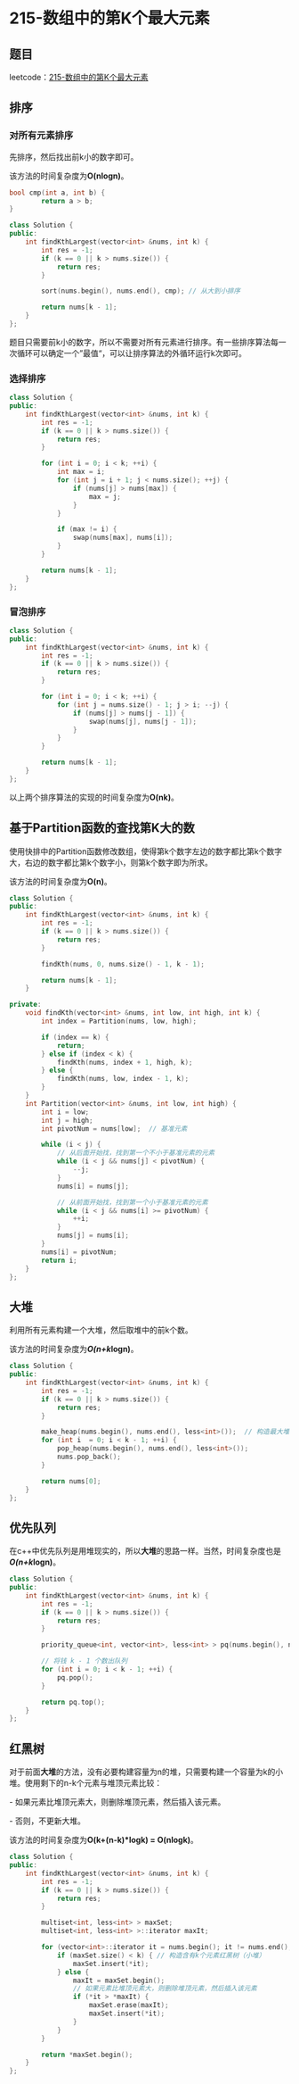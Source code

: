 # 215-数组中的第K个最大元素

## 题目

leetcode：[215-数组中的第K个最大元素](https://leetcode-cn.com/problems/kth-largest-element-in-an-array/)

## 排序

### 对所有元素排序

先排序，然后找出前k小的数字即可。

该方法的时间复杂度为**O(nlogn)**。

```c++
bool cmp(int a, int b) {
        return a > b;
}

class Solution {
public:
    int findKthLargest(vector<int> &nums, int k) {
        int res = -1;
        if (k == 0 || k > nums.size()) {
            return res;
        }

        sort(nums.begin(), nums.end(), cmp); // 从大到小排序

        return nums[k - 1];
    }
};
```

题目只需要前k小的数字，所以不需要对所有元素进行排序。有一些排序算法每一次循环可以确定一个”最值“，可以让排序算法的外循环运行k次即可。

### 选择排序

```c++
class Solution {
public:
    int findKthLargest(vector<int> &nums, int k) {
        int res = -1;
        if (k == 0 || k > nums.size()) {
            return res;
        }

        for (int i = 0; i < k; ++i) {
            int max = i;
            for (int j = i + 1; j < nums.size(); ++j) {
                if (nums[j] > nums[max]) {
                    max = j;
                }
            }

            if (max != i) {
                swap(nums[max], nums[i]);
            }
        }

        return nums[k - 1];
    }
};
```

### 冒泡排序

```c++
class Solution {
public:
    int findKthLargest(vector<int> &nums, int k) {
        int res = -1;
        if (k == 0 || k > nums.size()) {
            return res;
        }

        for (int i = 0; i < k; ++i) {
            for (int j = nums.size() - 1; j > i; --j) {
                if (nums[j] > nums[j - 1]) {
                    swap(nums[j], nums[j - 1]);
                }
            }
        }

        return nums[k - 1];
    }
};
```

以上两个排序算法的实现的时间复杂度为**O(nk)**。

## 基于Partition函数的查找第K大的数

使用快排中的Partition函数修改数组，使得第k个数字左边的数字都比第k个数字大，右边的数字都比第k个数字小，则第k个数字即为所求。

该方法的时间复杂度为**O(n)**。

```c++
class Solution {
public:
    int findKthLargest(vector<int> &nums, int k) {
        int res = -1;
        if (k == 0 || k > nums.size()) {
            return res;
        }

        findKth(nums, 0, nums.size() - 1, k - 1);

        return nums[k - 1];
    }

private:
    void findKth(vector<int> &nums, int low, int high, int k) {
        int index = Partition(nums, low, high);

        if (index == k) {
            return;
        } else if (index < k) {
            findKth(nums, index + 1, high, k);
        } else {
            findKth(nums, low, index - 1, k);
        }
    }
    int Partition(vector<int> &nums, int low, int high) {
        int i = low;
        int j = high;
        int pivotNum = nums[low];  // 基准元素

        while (i < j) {
            // 从后面开始找，找到第一个不小于基准元素的元素
            while (i < j && nums[j] < pivotNum) {
                --j;
            }
            nums[i] = nums[j];

            // 从前面开始找，找到第一个小于基准元素的元素
            while (i < j && nums[i] >= pivotNum) {
                ++i;
            }
            nums[j] = nums[i];
        }
        nums[i] = pivotNum;
        return i;
    }
};
```

## 大堆

利用所有元素构建一个大堆，然后取堆中的前k个数。

该方法的时间复杂度为***O(n+k*logn)**。

```c++
class Solution {
public:
    int findKthLargest(vector<int> &nums, int k) {
        int res = -1;
        if (k == 0 || k > nums.size()) {
            return res;
        }

        make_heap(nums.begin(), nums.end(), less<int>());  // 构造最大堆
        for (int i  = 0; i < k - 1; ++i) {
            pop_heap(nums.begin(), nums.end(), less<int>());
            nums.pop_back();
        }

        return nums[0];
    }
};
```

## 优先队列

在c++中优先队列是用堆现实的，所以**大堆**的思路一样。当然，时间复杂度也是***O(n+k*logn)**。

```c++
class Solution {
public:
    int findKthLargest(vector<int> &nums, int k) {
        int res = -1;
        if (k == 0 || k > nums.size()) {
            return res;
        }

        priority_queue<int, vector<int>, less<int> > pq(nums.begin(), nums.end());

        // 将钱 k - 1 个数出队列
        for (int i = 0; i < k - 1; ++i) {
            pq.pop();
        }

        return pq.top();
    }
};
```

## 红黑树

对于前面**大堆**的方法，没有必要构建容量为n的堆，只需要构建一个容量为k的小堆。使用剩下的n-k个元素与堆顶元素比较：

\- 如果元素比堆顶元素大，则删除堆顶元素，然后插入该元素。

\- 否则，不更新大堆。

该方法的时间复杂度为**O(k+(n-k)*logk) = O(nlogk)**。

```c++
class Solution {
public:
    int findKthLargest(vector<int> &nums, int k) {
        int res = -1;
        if (k == 0 || k > nums.size()) {
            return res;
        }

        multiset<int, less<int> > maxSet;
        multiset<int, less<int> >::iterator maxIt;

        for (vector<int>::iterator it = nums.begin(); it != nums.end(); ++it) {
            if (maxSet.size() < k) { // 构造含有k个元素红黑树（小堆）
                maxSet.insert(*it);
            } else {
                maxIt = maxSet.begin();
                // 如果元素比堆顶元素大，则删除堆顶元素，然后插入该元素
                if (*it > *maxIt) {
                    maxSet.erase(maxIt);
                    maxSet.insert(*it);
                }
            }
        }

        return *maxSet.begin();
    }
};
```

